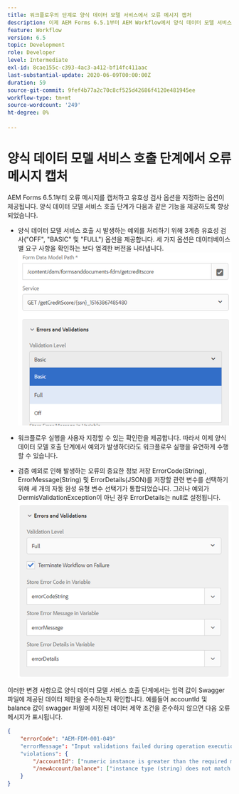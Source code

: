 ```yaml
---
title: 워크플로우의 단계로 양식 데이터 모델 서비스에서 오류 메시지 캡처
description: 이제 AEM Forms 6.5.1부터 AEM Workflow에서 양식 데이터 모델 서비스 호출 을 단계로 사용할 때 생성된 오류 메시지를 캡처할 수 있습니다. 워크플로.
feature: Workflow
version: 6.5
topic: Development
role: Developer
level: Intermediate
exl-id: 8cae155c-c393-4ac3-a412-bf14fc411aac
last-substantial-update: 2020-06-09T00:00:00Z
duration: 59
source-git-commit: 9fef4b77a2c70c8cf525d42686f4120e481945ee
workflow-type: tm+mt
source-wordcount: '249'
ht-degree: 0%

---
```


# 양식 데이터 모델 서비스 호출 단계에서 오류 메시지 캡처

AEM Forms 6.5.1부터 오류 메시지를 캡처하고 유효성 검사 옵션을 지정하는 옵션이 제공됩니다. 양식 데이터 모델 서비스 호출 단계가 다음과 같은 기능을 제공하도록 향상되었습니다.

* 양식 데이터 모델 서비스 호출 시 발생하는 예외를 처리하기 위해 3계층 유효성 검사(&quot;OFF&quot;, &quot;BASIC&quot; 및 &quot;FULL&quot;) 옵션을 제공합니다. 세 가지 옵션은 데이터베이스별 요구 사항을 확인하는 보다 엄격한 버전을 나타냅니다.
  ![유효성 검사 수준](assets/validation-level.PNG)

* 워크플로우 실행을 사용자 지정할 수 있는 확인란을 제공합니다. 따라서 이제 양식 데이터 모델 호출 단계에서 예외가 발생하더라도 워크플로우 실행을 유연하게 수행할 수 있습니다.

* 검증 예외로 인해 발생하는 오류의 중요한 정보 저장 ErrorCode(String), ErrorMessage(String) 및 ErrorDetails(JSON)를 저장할 관련 변수를 선택하기 위해 세 개의 자동 완성 유형 변수 선택기가 통합되었습니다. 그러나 예외가 DermisValidationException이 아닌 경우 ErrorDetails는 null로 설정됩니다.
  ![오류 메시지 캡처](assets/fdm-error-details.PNG)

이러한 변경 사항으로 양식 데이터 모델 서비스 호출 단계에서는 입력 값이 Swagger 파일에 제공된 데이터 제한을 준수하는지 확인합니다. 예를들어 accountId 및 balance 값이 swagger 파일에 지정된 데이터 제약 조건을 준수하지 않으면 다음 오류 메시지가 표시됩니다.

```json
{
    "errorCode": "AEM-FDM-001-049"
    "errorMessage": "Input validations failed during operation execution"
    "violations": {
        "/accountId": ["numeric instance is greater than the required maximum (maximum: 20, found: 97)"],
        "/newAccount/balance": ["instance type (string) does not match any allowed primitive type (allowed: [\"integer\",\"number\"])"]
    }   
}
```
